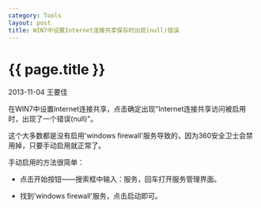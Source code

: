 ```yaml
---
category: Tools
layout: post
title: WIN7中设置Internet连接共享保存时出现(null)错误
---
```


{{ page.title }}
================

<p class="meta">2013-11-04 王要佳</p>

在WIN7中设置Internet连接共享，点击确定出现"Internet连接共享访问被启用时，出现了一个错误(null)"。

这个大多数都是没有启用'windows firewall'服务导致的，因为360安全卫士会禁用掉，只要手动启用就正常了。

手动启用的方法很简单：

* 点击开始按钮——搜索框中输入：服务，回车打开服务管理界面。

* 找到'windows firewall'服务，点击启动即可。
    















